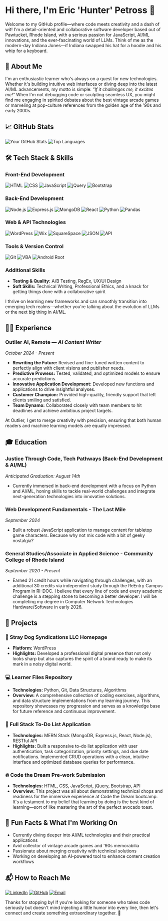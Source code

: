 # Hi there, I'm Eric 'Hunter' Petross 👋

Welcome to my GitHub profile—where code meets creativity and a dash of wit! I'm a detail-oriented and collaborative software developer based out of Pawtucket, Rhode Island, with a serious passion for JavaScript, AI/ML innovations, and the ever-fascinating world of LLMs. Think of me as the modern-day Indiana Jones—if Indiana swapped his hat for a hoodie and his whip for a keyboard.

## 🚀 About Me

I'm an enthusiastic learner who's always on a quest for new technologies. Whether it's building intuitive web interfaces or diving deep into the latest AI/ML advancements, my motto is simple: *"If it challenges me, it excites me!"* When I'm not debugging code or sculpting seamless UX, you might find me engaging in spirited debates about the best vintage arcade games or marveling at pop-culture references from the golden age of the '90s and early 2000s.

## 📈 GitHub Stats

![Your GitHub Stats](https://github-readme-stats.vercel.app/api?username=StrayDogSyn&show_icons=true&theme=tokyonight)
![Top Languages](https://github-readme-stats.vercel.app/api/top-langs/?username=StrayDogSyn&layout=compact&theme=tokyonight)

## 🛠️ Tech Stack & Skills

### Front-End Development
![HTML](https://img.shields.io/badge/HTML5-E34F26?style=for-the-badge&logo=html5&logoColor=white)
![CSS](https://img.shields.io/badge/CSS3-1572B6?style=for-the-badge&logo=css3&logoColor=white)
![JavaScript](https://img.shields.io/badge/JavaScript-F7DF1E?style=for-the-badge&logo=javascript&logoColor=black)
![jQuery](https://img.shields.io/badge/jQuery-0769AD?style=for-the-badge&logo=jquery&logoColor=white)
![Bootstrap](https://img.shields.io/badge/Bootstrap-563D7C?style=for-the-badge&logo=bootstrap&logoColor=white)

### Back-End Development
![Node.js](https://img.shields.io/badge/Node.js-339933?style=for-the-badge&logo=nodedotjs&logoColor=white)
![Express.js](https://img.shields.io/badge/Express.js-000000?style=for-the-badge&logo=express&logoColor=white)
![MongoDB](https://img.shields.io/badge/MongoDB-47A248?style=for-the-badge&logo=mongodb&logoColor=white)
![React](https://img.shields.io/badge/React-61DAFB?style=for-the-badge&logo=react&logoColor=black)
![Python](https://img.shields.io/badge/Python-3776AB?style=for-the-badge&logo=python&logoColor=white)
![Pandas](https://img.shields.io/badge/Pandas-150458?style=for-the-badge&logo=pandas&logoColor=white)

### Web & API Technologies
![WordPress](https://img.shields.io/badge/WordPress-21759B?style=for-the-badge&logo=wordpress&logoColor=white)
![Wix](https://img.shields.io/badge/Wix-0C6EFC?style=for-the-badge&logo=wix&logoColor=white)
![SquareSpace](https://img.shields.io/badge/Squarespace-000000?style=for-the-badge&logo=squarespace&logoColor=white)
![JSON](https://img.shields.io/badge/JSON-000000?style=for-the-badge&logo=json&logoColor=white)
![API](https://img.shields.io/badge/API-0096FF?style=for-the-badge&logo=api&logoColor=white)

### Tools & Version Control
![Git](https://img.shields.io/badge/Git-F05032?style=for-the-badge&logo=git&logoColor=white)
![VBA](https://img.shields.io/badge/VBA-217346?style=for-the-badge&logo=microsoft-office&logoColor=white)
![Android Root](https://img.shields.io/badge/Android%20Root-3DDC84?style=for-the-badge&logo=android&logoColor=white)

### Additional Skills
- **Testing & Quality:** A/B Testing, RegEx, UX/UI Design
- **Soft Skills:** Technical Writing, Professional Ethics, and a knack for getting things done with a collaborative spirit

I thrive on learning new frameworks and can smoothly transition into emerging tech realms—whether you're talking about the evolution of LLMs or the next big thing in AI/ML.

## 👨‍💻 Experience

### Outlier AI, Remote — *AI Content Writer*  
*October 2024 - Present*  
- **Rewriting the Future:** Revised and fine-tuned written content to perfectly align with client visions and publisher needs.
- **Predictive Prowess:** Tested, validated, and optimized models to ensure accurate predictions.
- **Innovative Application Development:** Developed new functions and applications to drive insightful analyses.
- **Customer Champion:** Provided high-quality, friendly support that left clients smiling and satisfied.
- **Team Dynamo:** Collaborated closely with team members to hit deadlines and achieve ambitious project targets.

At Outlier, I get to merge creativity with precision, ensuring that both human readers and machine learning models are equally impressed.

## 🎓 Education

### Justice Through Code, Tech Pathways (Back-End Development & AI/ML)  
*Anticipated Graduation: August 14th*  
- Currently immersed in back-end development with a focus on Python and AI/ML, honing skills to tackle real-world challenges and integrate next-generation technologies into innovative solutions.
  
### Web Development Fundamentals - The Last Mile  
*September 2024*  
- Built a robust JavaScript application to manage content for tabletop game characters. Because why not mix code with a bit of geeky nostalgia?

### General Studies/Associate in Applied Science - Community College of Rhode Island  
*September 2020 - Present*  
- Earned 21 credit hours while navigating through challenges, with an additional 30 credits via independent study through the ReEntry Campus Program in RI-DOC. I believe that every line of code and every academic challenge is a stepping stone to becoming a better developer. I will be completing my degree in Computer Network Technologies Hardware/Software in early 2026.

## 🌟 Projects

### **🚀 Stray Dog Syndications LLC Homepage**  
- **Platform:** WordPress  
- **Highlights:** Developed a professional digital presence that not only looks sharp but also captures the spirit of a brand ready to make its mark in a noisy digital world.

### **💻 Learner Files Repository**
- **Technologies:** Python, Git, Data Structures, Algorithms
- **Overview:** A comprehensive collection of coding exercises, algorithms, and data structure implementations from my learning journey. This repository showcases my progression and serves as a knowledge base for future reference and continuous improvement.

### **📝 Full Stack To-Do List Application**
- **Technologies:** MERN Stack (MongoDB, Express.js, React, Node.js), RESTful API
- **Highlights:** Built a responsive to-do list application with user authentication, task categorization, priority settings, and due date notifications. Implemented CRUD operations with a clean, intuitive interface and optimized database queries for performance.

### **🔥 Code the Dream Pre-work Submission**  
- **Technologies:** HTML, CSS, JavaScript, jQuery, Bootstrap, API  
- **Overview:** This project was all about demonstrating technical chops and readiness for the immersive experience at Code the Dream bootcamp. It's a testament to my belief that learning by doing is the best kind of learning—sort of like mastering the art of the perfect avocado toast.

## 🎉 Fun Facts & What I'm Working On

- Currently diving deeper into AI/ML technologies and their practical applications
- Avid collector of vintage arcade games and '90s memorabilia
- Passionate about merging creativity with technical solutions
- Working on developing an AI-powered tool to enhance content creation workflows

## 📬 How to Reach Me

[![LinkedIn](https://img.shields.io/badge/LinkedIn-0077B5?style=for-the-badge&logo=linkedin&logoColor=white)](https://www.linkedin.com/in/eric-petross)
[![GitHub](https://img.shields.io/badge/GitHub-181717?style=for-the-badge&logo=github&logoColor=white)](https://github.com/StrayDogSyn)
[![Email](https://img.shields.io/badge/Email-D14836?style=for-the-badge&logo=gmail&logoColor=white)](mailto:straydogsyndicationsllc@gmail.com)

Thanks for stopping by! If you're looking for someone who takes code seriously but doesn't mind injecting a little humor into every line, then let's connect and create something extraordinary together. 🚀
